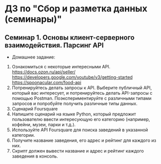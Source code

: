 # ДЗ по "Сбор и разметка данных (семинары)"

## Семинар 1. Основы клиент-серверного взаимодействия. Парсинг API
* Домашнее задание:
1.	Ознакомиться с некоторые интересными API. https://docs.ozon.ru/api/seller/ https://developers.google.com/youtube/v3/getting-started https://spoonacular.com/food-api
2.	Потренируйтесь делать запросы к API. Выберите публичный API, который вас интересует, и потренируйтесь делать API-запросы с помощью Postman. Поэкспериментируйте с различными типами запросов и попробуйте получить различные типы данных.
3.	Сценарий Foursquare
4.	Напишите сценарий на языке Python, который предложит пользователю ввести интересующую его категорию (например, кофейни, музеи, парки и т.д.).
5.	Используйте API Foursquare для поиска заведений в указанной категории.
6.	Получите название заведения, его адрес и рейтинг для каждого из них.
7.	Скрипт должен вывести название и адрес и рейтинг каждого заведения в консоль.
